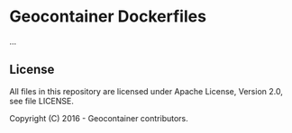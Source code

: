 # Geocontainer Dockerfiles

...

## License

All files in this repository are licensed under Apache License, Version 2.0, see file LICENSE.

Copyright (C) 2016 - Geocontainer contributors.